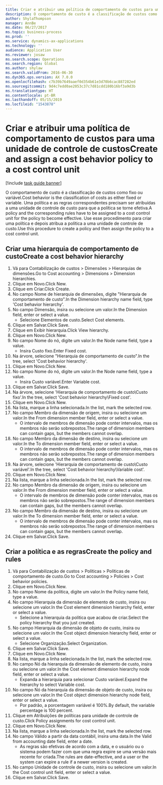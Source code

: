 ```yaml
---
title: Criar e atribuir uma política de comportamento de custos para uma unidade de controle de custos
description: O comportamento de custo é a classificação de custos como fixo ou variável.
author: ShylaThompson
manager: AnnBe
ms.date: 06/27/2017
ms.topic: business-process
ms.prod: ''
ms.service: dynamics-ax-applications
ms.technology: ''
audience: Application User
ms.reviewer: josaw
ms.search.scope: Operations
ms.search.region: Global
ms.author: shylaw
ms.search.validFrom: 2016-06-30
ms.dyn365.ops.version: AX 7.0.0
ms.openlocfilehash: c7b39b7649aaef0d354b61e3d70b6cac887282ed
ms.sourcegitcommit: 9d4c7edd0ae2053c37c7d81cdd180b16bf3a9d3b
ms.translationtype: HT
ms.contentlocale: pt-BR
ms.lasthandoff: 05/15/2019
ms.locfileid: "1543878"
---
```

# <a name="create-and-assign-a-cost-behavior-policy-to-a-cost-control-unit"></a><span data-ttu-id="7a59c-103">Criar e atribuir uma política de comportamento de custos para uma unidade de controle de custos</span><span class="sxs-lookup"><span data-stu-id="7a59c-103">Create and assign a cost behavior policy to a cost control unit</span></span>

[!include [task guide banner](../../includes/task-guide-banner.md)]

<span data-ttu-id="7a59c-104">O comportamento de custo é a classificação de custos como fixo ou variável.</span><span class="sxs-lookup"><span data-stu-id="7a59c-104">Cost behavior is the classification of costs as either fixed or variable.</span></span> <span data-ttu-id="7a59c-105">Uma política e as regras correspondentes precisam ser atribuídas a uma unidade de controle de custo para que a política se torne efetiva.</span><span class="sxs-lookup"><span data-stu-id="7a59c-105">A policy and the corresponding rules have to be assigned to a cost control unit for the policy to become effective.</span></span> <span data-ttu-id="7a59c-106">Use esse procedimento para criar uma política e depois atribua a política a uma unidade de controle de custo.</span><span class="sxs-lookup"><span data-stu-id="7a59c-106">Use this procedure to create a policy and then assign the policy to a cost control unit.</span></span>


## <a name="create-a-cost-behavior-hierarchy"></a><span data-ttu-id="7a59c-107">Criar uma hierarquia de comportamento de custo</span><span class="sxs-lookup"><span data-stu-id="7a59c-107">Create a cost behavior hierarchy</span></span>
1. <span data-ttu-id="7a59c-108">Vá para Contabilização de custos > Dimensões > Hierarquias de dimensões.</span><span class="sxs-lookup"><span data-stu-id="7a59c-108">Go to Cost accounting > Dimensions > Dimension hierarchies.</span></span>
2. <span data-ttu-id="7a59c-109">Clique em Novo.</span><span class="sxs-lookup"><span data-stu-id="7a59c-109">Click New.</span></span>
3. <span data-ttu-id="7a59c-110">Clique em Criar.</span><span class="sxs-lookup"><span data-stu-id="7a59c-110">Click Create.</span></span>
4. <span data-ttu-id="7a59c-111">No campo Nome de hierarquia de dimensões, digite "Hierarquia de comportamento de custo".</span><span class="sxs-lookup"><span data-stu-id="7a59c-111">In the Dimension hierarchy name field, type 'Cost behavior hierarchy'.</span></span>
5. <span data-ttu-id="7a59c-112">No campo Dimensão, insira ou selecione um valor.</span><span class="sxs-lookup"><span data-stu-id="7a59c-112">In the Dimension field, enter or select a value.</span></span>
    * <span data-ttu-id="7a59c-113">Selecione Elementos de custo.</span><span class="sxs-lookup"><span data-stu-id="7a59c-113">Select Cost elements.</span></span>  
6. <span data-ttu-id="7a59c-114">Clique em Salvar.</span><span class="sxs-lookup"><span data-stu-id="7a59c-114">Click Save.</span></span>
7. <span data-ttu-id="7a59c-115">Clique em Exibir hierarquia.</span><span class="sxs-lookup"><span data-stu-id="7a59c-115">Click View hierarchy.</span></span>
8. <span data-ttu-id="7a59c-116">Clique em Novo.</span><span class="sxs-lookup"><span data-stu-id="7a59c-116">Click New.</span></span>
9. <span data-ttu-id="7a59c-117">No campo Nome do nó, digite um valor.</span><span class="sxs-lookup"><span data-stu-id="7a59c-117">In the Node name field, type a value.</span></span>
    * <span data-ttu-id="7a59c-118">Insira Custo fixo.</span><span class="sxs-lookup"><span data-stu-id="7a59c-118">Enter Fixed cost.</span></span>  
10. <span data-ttu-id="7a59c-119">Na árvore, selecione "Hierarquia de comportamento de custo".</span><span class="sxs-lookup"><span data-stu-id="7a59c-119">In the tree, select 'Cost behavior hierarchy'.</span></span>
11. <span data-ttu-id="7a59c-120">Clique em Novo.</span><span class="sxs-lookup"><span data-stu-id="7a59c-120">Click New.</span></span>
12. <span data-ttu-id="7a59c-121">No campo Nome do nó, digite um valor.</span><span class="sxs-lookup"><span data-stu-id="7a59c-121">In the Node name field, type a value.</span></span>
    * <span data-ttu-id="7a59c-122">Insira Custo variável.</span><span class="sxs-lookup"><span data-stu-id="7a59c-122">Enter Variable cost.</span></span>  
13. <span data-ttu-id="7a59c-123">Clique em Salvar.</span><span class="sxs-lookup"><span data-stu-id="7a59c-123">Click Save.</span></span>
14. <span data-ttu-id="7a59c-124">Na árvore, selecione 'Hierarquia de comportamento de custo\Custo fixo'.</span><span class="sxs-lookup"><span data-stu-id="7a59c-124">In the tree, select 'Cost behavior hierarchy\Fixed cost'.</span></span>
15. <span data-ttu-id="7a59c-125">Clique em Novo.</span><span class="sxs-lookup"><span data-stu-id="7a59c-125">Click New.</span></span>
16. <span data-ttu-id="7a59c-126">Na lista, marque a linha selecionada.</span><span class="sxs-lookup"><span data-stu-id="7a59c-126">In the list, mark the selected row.</span></span>
17. <span data-ttu-id="7a59c-127">No campo Membro da dimensão de origem, insira ou selecione um valor.</span><span class="sxs-lookup"><span data-stu-id="7a59c-127">In the From dimension member field, enter or select a value.</span></span>
    * <span data-ttu-id="7a59c-128">O intervalo de membros de dimensão pode conter intervalos, mas os membros não serão sobrepostos.</span><span class="sxs-lookup"><span data-stu-id="7a59c-128">The range of dimension members can contain gaps, but the members cannot overlap.</span></span>  
18. <span data-ttu-id="7a59c-129">No campo Membro da dimensão de destino, insira ou selecione um valor.</span><span class="sxs-lookup"><span data-stu-id="7a59c-129">In the To dimension member field, enter or select a value.</span></span>
    * <span data-ttu-id="7a59c-130">O intervalo de membros de dimensão pode conter intervalos, mas os membros não serão sobrepostos.</span><span class="sxs-lookup"><span data-stu-id="7a59c-130">The range of dimension members can contain gaps, but the members cannot overlap.</span></span>  
19. <span data-ttu-id="7a59c-131">Na árvore, selecione 'Hierarquia de comportamento de custo\Custo variável'.</span><span class="sxs-lookup"><span data-stu-id="7a59c-131">In the tree, select 'Cost behavior hierarchy\Variable cost'.</span></span>
20. <span data-ttu-id="7a59c-132">Clique em Novo.</span><span class="sxs-lookup"><span data-stu-id="7a59c-132">Click New.</span></span>
21. <span data-ttu-id="7a59c-133">Na lista, marque a linha selecionada.</span><span class="sxs-lookup"><span data-stu-id="7a59c-133">In the list, mark the selected row.</span></span>
22. <span data-ttu-id="7a59c-134">No campo Membro da dimensão de origem, insira ou selecione um valor.</span><span class="sxs-lookup"><span data-stu-id="7a59c-134">In the From dimension member field, enter or select a value.</span></span>
    * <span data-ttu-id="7a59c-135">O intervalo de membros de dimensão pode conter intervalos, mas os membros não serão sobrepostos.</span><span class="sxs-lookup"><span data-stu-id="7a59c-135">The range of dimension members can contain gaps, but the members cannot overlap.</span></span>  
23. <span data-ttu-id="7a59c-136">No campo Membro da dimensão de destino, insira ou selecione um valor.</span><span class="sxs-lookup"><span data-stu-id="7a59c-136">In the To dimension member field, enter or select a value.</span></span>
    * <span data-ttu-id="7a59c-137">O intervalo de membros de dimensão pode conter intervalos, mas os membros não serão sobrepostos.</span><span class="sxs-lookup"><span data-stu-id="7a59c-137">The range of dimension members can contain gaps, but the members cannot overlap.</span></span>  
24. <span data-ttu-id="7a59c-138">Clique em Salvar.</span><span class="sxs-lookup"><span data-stu-id="7a59c-138">Click Save.</span></span>

## <a name="create-the-policy-and-rules"></a><span data-ttu-id="7a59c-139">Criar a política e as regras</span><span class="sxs-lookup"><span data-stu-id="7a59c-139">Create the policy and rules</span></span>
1. <span data-ttu-id="7a59c-140">Vá para Contabilização de custos > Políticas > Políticas de comportamento de custo.</span><span class="sxs-lookup"><span data-stu-id="7a59c-140">Go to Cost accounting > Policies > Cost behavior policies.</span></span>
2. <span data-ttu-id="7a59c-141">Clique em Novo.</span><span class="sxs-lookup"><span data-stu-id="7a59c-141">Click New.</span></span>
3. <span data-ttu-id="7a59c-142">No campo Nome da política, digite um valor.</span><span class="sxs-lookup"><span data-stu-id="7a59c-142">In the Policy name field, type a value.</span></span>
4. <span data-ttu-id="7a59c-143">No campo Hierarquia da dimensão de elemento de custo, insira ou selecione um valor.</span><span class="sxs-lookup"><span data-stu-id="7a59c-143">In the Cost element dimension hierarchy field, enter or select a value.</span></span>
    * <span data-ttu-id="7a59c-144">Selecione a hierarquia da política que acabou de criar.</span><span class="sxs-lookup"><span data-stu-id="7a59c-144">Select the policy hierarchy that you just created.</span></span>  
5. <span data-ttu-id="7a59c-145">No campo Hierarquia da dimensão de objeto de custo, insira ou selecione um valor.</span><span class="sxs-lookup"><span data-stu-id="7a59c-145">In the Cost object dimension hierarchy field, enter or select a value.</span></span>
    * <span data-ttu-id="7a59c-146">Selecione Organização.</span><span class="sxs-lookup"><span data-stu-id="7a59c-146">Select Organization.</span></span>  
6. <span data-ttu-id="7a59c-147">Clique em Salvar.</span><span class="sxs-lookup"><span data-stu-id="7a59c-147">Click Save.</span></span>
7. <span data-ttu-id="7a59c-148">Clique em Novo.</span><span class="sxs-lookup"><span data-stu-id="7a59c-148">Click New.</span></span>
8. <span data-ttu-id="7a59c-149">Na lista, marque a linha selecionada.</span><span class="sxs-lookup"><span data-stu-id="7a59c-149">In the list, mark the selected row.</span></span>
9. <span data-ttu-id="7a59c-150">No campo Nó da hierarquia da dimensão de elemento de custo, insira ou selecione um valor.</span><span class="sxs-lookup"><span data-stu-id="7a59c-150">In the Cost element dimension hierarchy node field, enter or select a value.</span></span>
    * <span data-ttu-id="7a59c-151">Expanda a hierarquia para selecionar Custo variável.</span><span class="sxs-lookup"><span data-stu-id="7a59c-151">Expand the hierarchy to select Variable cost.</span></span>  
10. <span data-ttu-id="7a59c-152">No campo Nó da hierarquia da dimensão de objeto de custo, insira ou selecione um valor.</span><span class="sxs-lookup"><span data-stu-id="7a59c-152">In the Cost object dimension hierarchy node field, enter or select a value.</span></span>
    * <span data-ttu-id="7a59c-153">Por padrão, a porcentagem variável é 100%.</span><span class="sxs-lookup"><span data-stu-id="7a59c-153">By default, the variable percentage is 100 percent.</span></span>  
11. <span data-ttu-id="7a59c-154">Clique em Atribuições de políticas para unidade de controle de custo.</span><span class="sxs-lookup"><span data-stu-id="7a59c-154">Click Policy assignments for cost control unit.</span></span>
12. <span data-ttu-id="7a59c-155">Clique em Novo.</span><span class="sxs-lookup"><span data-stu-id="7a59c-155">Click New.</span></span>
13. <span data-ttu-id="7a59c-156">Na lista, marque a linha selecionada.</span><span class="sxs-lookup"><span data-stu-id="7a59c-156">In the list, mark the selected row.</span></span>
14. <span data-ttu-id="7a59c-157">No campo Válido a partir da data contábil, insira uma data.</span><span class="sxs-lookup"><span data-stu-id="7a59c-157">In the Valid from accounting date field, enter a date.</span></span>
    * <span data-ttu-id="7a59c-158">As regras são efetivas de acordo com a data, e o usuário ou o sistema podem fazer com que uma regra expire se uma versão mais recente for criada.</span><span class="sxs-lookup"><span data-stu-id="7a59c-158">The rules are date-effective, and a user or the system can expire a rule if a newer version is created.</span></span>  
15. <span data-ttu-id="7a59c-159">No campo Unidade de controle de custo, insira ou selecione um valor.</span><span class="sxs-lookup"><span data-stu-id="7a59c-159">In the Cost control unit field, enter or select a value.</span></span>
16. <span data-ttu-id="7a59c-160">Clique em Salvar.</span><span class="sxs-lookup"><span data-stu-id="7a59c-160">Click Save.</span></span>


